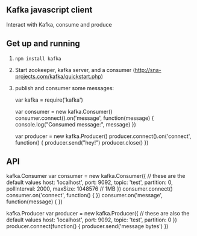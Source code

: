 Kafka javascript client
-----------------------
Interact with Kafka, consume and produce

Get up and running
------------------
1. `npm install kafka`
2. Start zookeeper, kafka server, and a consumer (http://sna-projects.com/kafka/quickstart.php)
3. publish and consumer some messages:

	var kafka = require('kafka')

	var consumer = new kafka.Consumer()
	consumer.connect().on('message', function(message) {
		console.log("Consumed message:", message)
	})
	
	var producer = new kafka.Producer()
	producer.connect().on('connect', function() {
		producer.send("hey!")
		producer.close()
	})

API
---
kafka.Consumer
		var consumer = new kafka.Consumer({
			// these are the default values
			host:         'localhost',
			port:          9092,
			topic:        'test',
			partition:    0,
			pollInterval: 2000,
			maxSize:      1048576 // 1MB
		})
		consumer.connect()
		consumer.on('connect', function() { })
		consumer.on('message', function(message) { })
		
kafka.Producer
		var producer = new kafka.Producer({
			// these are also the default values
			host:         'localhost',
			port:         9092,
			topic:        'test',
			partition:    0
		})
		producer.connect(function() {
			producer.send('message bytes')
		})

